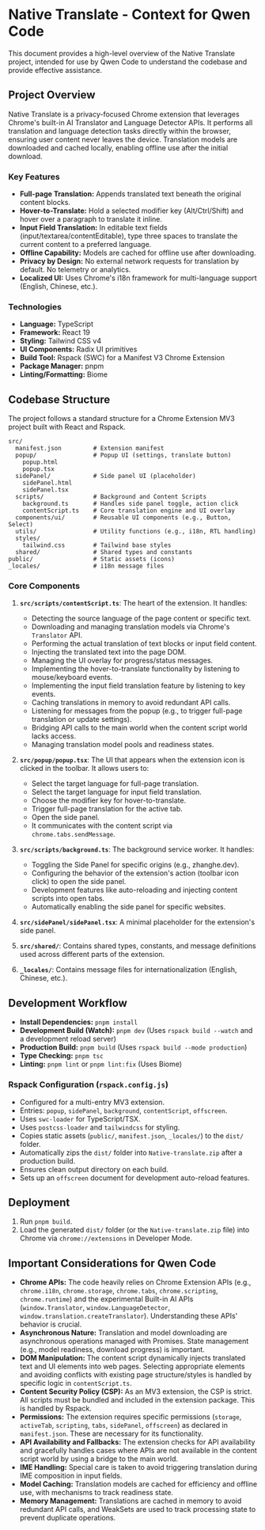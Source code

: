 # Native Translate - Context for Qwen Code

This document provides a high-level overview of the Native Translate project, intended for use by Qwen Code to understand the codebase and provide effective assistance.

## Project Overview

Native Translate is a privacy-focused Chrome extension that leverages Chrome's built-in AI Translator and Language Detector APIs. It performs all translation and language detection tasks directly within the browser, ensuring user content never leaves the device. Translation models are downloaded and cached locally, enabling offline use after the initial download.

### Key Features

- **Full-page Translation:** Appends translated text beneath the original content blocks.
- **Hover-to-Translate:** Hold a selected modifier key (Alt/Ctrl/Shift) and hover over a paragraph to translate it inline.
- **Input Field Translation:** In editable text fields (input/textarea/contentEditable), type three spaces to translate the current content to a preferred language.
- **Offline Capability:** Models are cached for offline use after downloading.
- **Privacy by Design:** No external network requests for translation by default. No telemetry or analytics.
- **Localized UI:** Uses Chrome's i18n framework for multi-language support (English, Chinese, etc.).

### Technologies

- **Language:** TypeScript
- **Framework:** React 19
- **Styling:** Tailwind CSS v4
- **UI Components:** Radix UI primitives
- **Build Tool:** Rspack (SWC) for a Manifest V3 Chrome Extension
- **Package Manager:** pnpm
- **Linting/Formatting:** Biome

## Codebase Structure

The project follows a standard structure for a Chrome Extension MV3 project built with React and Rspack.

```
src/
  manifest.json         # Extension manifest
  popup/                # Popup UI (settings, translate button)
    popup.html
    popup.tsx
  sidePanel/            # Side panel UI (placeholder)
    sidePanel.html
    sidePanel.tsx
  scripts/              # Background and Content Scripts
    background.ts       # Handles side panel toggle, action click
    contentScript.ts    # Core translation engine and UI overlay
  components/ui/        # Reusable UI components (e.g., Button, Select)
  utils/                # Utility functions (e.g., i18n, RTL handling)
  styles/
    tailwind.css        # Tailwind base styles
  shared/               # Shared types and constants
public/                 # Static assets (icons)
_locales/               # i18n message files
```

### Core Components

1.  **`src/scripts/contentScript.ts`**: The heart of the extension. It handles:
    - Detecting the source language of the page content or specific text.
    - Downloading and managing translation models via Chrome's `Translator` API.
    - Performing the actual translation of text blocks or input field content.
    - Injecting the translated text into the page DOM.
    - Managing the UI overlay for progress/status messages.
    - Implementing the hover-to-translate functionality by listening to mouse/keyboard events.
    - Implementing the input field translation feature by listening to key events.
    - Caching translations in memory to avoid redundant API calls.
    - Listening for messages from the popup (e.g., to trigger full-page translation or update settings).
    - Bridging API calls to the main world when the content script world lacks access.
    - Managing translation model pools and readiness states.

2.  **`src/popup/popup.tsx`**: The UI that appears when the extension icon is clicked in the toolbar. It allows users to:
    - Select the target language for full-page translation.
    - Select the target language for input field translation.
    - Choose the modifier key for hover-to-translate.
    - Trigger full-page translation for the active tab.
    - Open the side panel.
    - It communicates with the content script via `chrome.tabs.sendMessage`.

3.  **`src/scripts/background.ts`**: The background service worker. It handles:
    - Toggling the Side Panel for specific origins (e.g., zhanghe.dev).
    - Configuring the behavior of the extension's action (toolbar icon click) to open the side panel.
    - Development features like auto-reloading and injecting content scripts into open tabs.
    - Automatically enabling the side panel for specific websites.

4.  **`src/sidePanel/sidePanel.tsx`**: A minimal placeholder for the extension's side panel.

5.  **`src/shared/`**: Contains shared types, constants, and message definitions used across different parts of the extension.

6.  **`_locales/`**: Contains message files for internationalization (English, Chinese, etc.).

## Development Workflow

- **Install Dependencies:** `pnpm install`
- **Development Build (Watch):** `pnpm dev` (Uses `rspack build --watch` and a development reload server)
- **Production Build:** `pnpm build` (Uses `rspack build --mode production`)
- **Type Checking:** `pnpm tsc`
- **Linting:** `pnpm lint` or `pnpm lint:fix` (Uses Biome)

### Rspack Configuration (`rspack.config.js`)

- Configured for a multi-entry MV3 extension.
- Entries: `popup`, `sidePanel`, `background`, `contentScript`, `offscreen`.
- Uses `swc-loader` for TypeScript/TSX.
- Uses `postcss-loader` and `tailwindcss` for styling.
- Copies static assets (`public/`, `manifest.json`, `_locales/`) to the `dist/` folder.
- Automatically zips the `dist/` folder into `Native-translate.zip` after a production build.
- Ensures clean output directory on each build.
- Sets up an `offscreen` document for development auto-reload features.

## Deployment

1.  Run `pnpm build`.
2.  Load the generated `dist/` folder (or the `Native-translate.zip` file) into Chrome via `chrome://extensions` in Developer Mode.

## Important Considerations for Qwen Code

- **Chrome APIs:** The code heavily relies on Chrome Extension APIs (e.g., `chrome.i18n`, `chrome.storage`, `chrome.tabs`, `chrome.scripting`, `chrome.runtime`) and the experimental Built-in AI APIs (`window.Translator`, `window.LanguageDetector`, `window.translation.createTranslator`). Understanding these APIs' behavior is crucial.
- **Asynchronous Nature:** Translation and model downloading are asynchronous operations managed with Promises. State management (e.g., model readiness, download progress) is important.
- **DOM Manipulation:** The content script dynamically injects translated text and UI elements into web pages. Selecting appropriate elements and avoiding conflicts with existing page structure/styles is handled by specific logic in `contentScript.ts`.
- **Content Security Policy (CSP):** As an MV3 extension, the CSP is strict. All scripts must be bundled and included in the extension package. This is handled by Rspack.
- **Permissions:** The extension requires specific permissions (`storage`, `activeTab`, `scripting`, `tabs`, `sidePanel`, `offscreen`) as declared in `manifest.json`. These are necessary for its functionality.
- **API Availability and Fallbacks:** The extension checks for API availability and gracefully handles cases where APIs are not available in the content script world by using a bridge to the main world.
- **IME Handling:** Special care is taken to avoid triggering translation during IME composition in input fields.
- **Model Caching:** Translation models are cached for efficiency and offline use, with mechanisms to track readiness state.
- **Memory Management:** Translations are cached in memory to avoid redundant API calls, and WeakSets are used to track processing state to prevent duplicate operations.